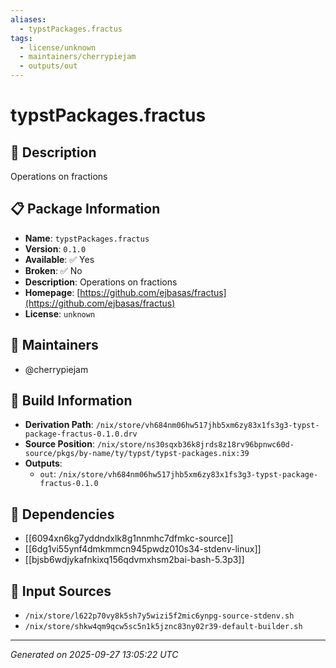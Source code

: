 ```yaml
---
aliases:
  - typstPackages.fractus
tags:
  - license/unknown
  - maintainers/cherrypiejam
  - outputs/out
---
```


# typstPackages.fractus

## 📝 Description

Operations on fractions

## 📋 Package Information

- **Name**: `typstPackages.fractus`
- **Version**: `0.1.0`
- **Available**: ✅ Yes
- **Broken**: ✅ No
- **Description**: Operations on fractions
- **Homepage**: [https://github.com/ejbasas/fractus](https://github.com/ejbasas/fractus)
- **License**: `unknown`
## 👥 Maintainers

- @cherrypiejam


## 🔧 Build Information

- **Derivation Path**: `/nix/store/vh684nm06hw517jhb5xm6zy83x1fs3g3-typst-package-fractus-0.1.0.drv`
- **Source Position**: `/nix/store/ns30sqxb36k8jrds8z18rv96bpnwc60d-source/pkgs/by-name/ty/typst/typst-packages.nix:39`
- **Outputs**:
  - `out`:  `/nix/store/vh684nm06hw517jhb5xm6zy83x1fs3g3-typst-package-fractus-0.1.0`

## 🔗 Dependencies

- [[6094xn6kg7yddndxlk8g1nnmhc7dfmkc-source]]
- [[6dg1vi55ynf4dmkmmcn945pwdz010s34-stdenv-linux]]
- [[bjsb6wdjykafnkixq156qdvmxhsm2bai-bash-5.3p3]]

## 📁 Input Sources

- `/nix/store/l622p70vy8k5sh7y5wizi5f2mic6ynpg-source-stdenv.sh`
- `/nix/store/shkw4qm9qcw5sc5n1k5jznc83ny02r39-default-builder.sh`

---
*Generated on 2025-09-27 13:05:22 UTC*
